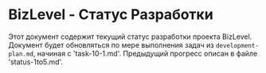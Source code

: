 # BizLevel - Статус Разработки

Этот документ содержит текущий статус разработки проекта BizLevel. Документ будет обновляться по мере выполнения задач из `development-plan.md`, начиная с 'task-10-1.md'. Предыдущий прогресс описан в файле 'status-1to5.md'.

